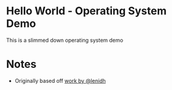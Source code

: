 # Hello World - Operating System Demo
This is a slimmed down operating system demo

# Notes
+ Originally based off [work by @lenidh](https://github.com/lenidh/bearded-robot/commit/6ed24139cb43b89373ac98dd4f4b46ba6972cd5f)